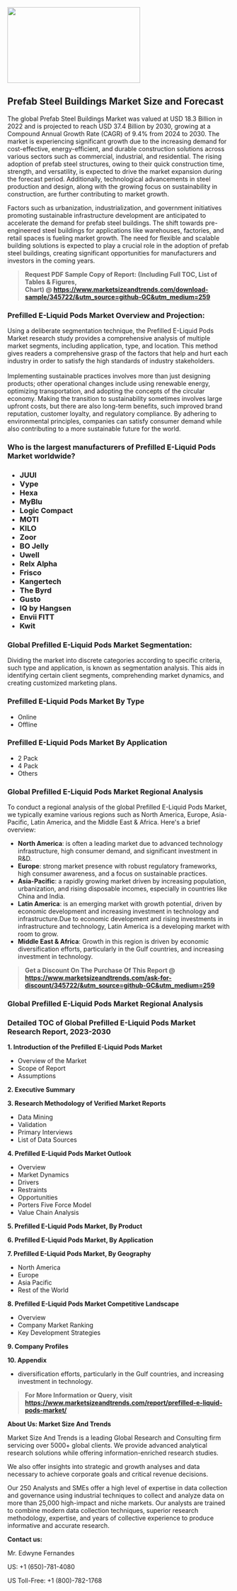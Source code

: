 <p><img class="alignnone size-medium wp-image-20088" src="https://ffe5etoiles.com/wp-content/uploads/2024/12/MST1-300x171.png" alt="" width="300" height="171" /></p><h2>Prefab Steel Buildings Market Size and Forecast</h2><p>The global Prefab Steel Buildings Market was valued at USD 18.3 Billion in 2022 and is projected to reach USD 37.4 Billion by 2030, growing at a Compound Annual Growth Rate (CAGR) of 9.4% from 2024 to 2030. The market is experiencing significant growth due to the increasing demand for cost-effective, energy-efficient, and durable construction solutions across various sectors such as commercial, industrial, and residential. The rising adoption of prefab steel structures, owing to their quick construction time, strength, and versatility, is expected to drive the market expansion during the forecast period. Additionally, technological advancements in steel production and design, along with the growing focus on sustainability in construction, are further contributing to market growth.</p><p>Factors such as urbanization, industrialization, and government initiatives promoting sustainable infrastructure development are anticipated to accelerate the demand for prefab steel buildings. The shift towards pre-engineered steel buildings for applications like warehouses, factories, and retail spaces is fueling market growth. The need for flexible and scalable building solutions is expected to play a crucial role in the adoption of prefab steel buildings, creating significant opportunities for manufacturers and investors in the coming years.</p></p><blockquote id="" class=""><strong>Request PDF Sample Copy of Report: (Including Full TOC, List of Tables &amp; Figures, Chart)&nbsp;@&nbsp;<strong><a href="https://www.marketsizeandtrends.com/download-sample/345722/&utm_source=github-GC&utm_medium=259" target="_blank">https://www.marketsizeandtrends.com/download-sample/345722/&utm_source=github-GC&utm_medium=259</a></strong></strong></blockquote><h3 id="" class="">Prefilled E-Liquid Pods Market&nbsp;Overview and Projection:</h3><p id="" class="">Using a deliberate segmentation technique, the Prefilled E-Liquid Pods Market research study provides a comprehensive analysis of multiple market segments, including application, type, and location. This method gives readers a comprehensive grasp of the factors that help and hurt each industry in order to satisfy the high standards of industry stakeholders. <br /> <br />Implementing sustainable practices involves more than just designing products; other operational changes include using renewable energy, optimizing transportation, and adopting the concepts of the circular economy. Making the transition to sustainability sometimes involves large upfront costs, but there are also long-term benefits, such improved brand reputation, customer loyalty, and regulatory compliance. By adhering to environmental principles, companies can satisfy consumer demand while also contributing to a more sustainable future for the world.</p><h3 id="" class="">Who is the largest manufacturers of&nbsp;Prefilled E-Liquid Pods Market worldwide?</h3><h3 class=""><p><ul><li>JUUI </li><li> Vype </li><li> Hexa </li><li> MyBlu </li><li> Logic Compact </li><li> MOTI </li><li> KILO </li><li> Zoor </li><li> BO Jelly </li><li> Uwell </li><li> Relx Alpha </li><li> Frisco </li><li> Kangertech </li><li> The Byrd </li><li> Gusto </li><li> IQ by Hangsen </li><li> Envii FITT </li><li> Kwit</li></ul></p></h3><h3 id="" class="">Global&nbsp;Prefilled E-Liquid Pods Market Segmentation:</h3><p id="" class="">Dividing the market into discrete categories according to specific criteria, such type and application, is known as segmentation analysis. This aids in identifying certain client segments, comprehending market dynamics, and creating customized marketing plans.</p><h3 id="" class="">Prefilled E-Liquid Pods Market&nbsp;By Type</h3><p><p><ul><li>Online</li><li> Offline</p></li></ul></p></p><h3 id="" class="">Prefilled E-Liquid Pods Market&nbsp;By Application</h3><p class=""><p><ul><li>2 Pack</li><li> 4 Pack</li><li> Others</li></ul></p></p><h3 id="" class="">Global Prefilled E-Liquid Pods Market Regional Analysis</h3><p id="" class="">To conduct a regional analysis of the global Prefilled E-Liquid Pods Market, we typically examine various regions such as North America, Europe, Asia-Pacific, Latin America, and the Middle East &amp; Africa. Here's a brief overview:</p><ul><li><strong>North America</strong>: is often a leading market due to advanced technology infrastructure, high consumer demand, and significant investment in R&amp;D.</li><li><strong>Europe</strong>: strong market presence with robust regulatory frameworks, high consumer awareness, and a focus on sustainable practices.</li><li><strong>Asia-Pacific</strong>: a rapidly growing market driven by increasing population, urbanization, and rising disposable incomes, especially in countries like China and India.</li><li><strong>Latin America</strong>: is an emerging market with growth potential, driven by economic development and increasing investment in technology and infrastructure.Due to economic development and rising investments in infrastructure and technology, Latin America is a developing market with room to grow.</li><li><strong>Middle East &amp; Africa</strong>: Growth in this region is driven by economic diversification efforts, particularly in the Gulf countries, and increasing investment in technology.</li></ul><blockquote id="" class=""><strong>Get a Discount On The Purchase Of This Report @ <strong><a href="https://www.marketsizeandtrends.com/ask-for-discount/345722/&utm_source=github-GC&utm_medium=259" target="_blank">https://www.marketsizeandtrends.com/ask-for-discount/345722/&utm_source=github-GC&utm_medium=259</a></strong></strong></blockquote><h3 id="" class="">Global Prefilled E-Liquid Pods Market Regional Analysis</h3><h3 id="" class="">Detailed TOC of Global Prefilled E-Liquid Pods Market Research Report, 2023-2030</h3><p id="" class=""><strong>1. Introduction of the Prefilled E-Liquid Pods Market</strong></p><ul><li>Overview of the Market</li><li>Scope of Report</li><li>Assumptions</li></ul><p id="" class=""><strong>2. Executive Summary</strong></p><p id="" class=""><strong>3. Research Methodology of Verified Market Reports</strong></p><ul><li>Data Mining</li><li>Validation</li><li>Primary Interviews</li><li>List of Data Sources</li></ul><p id="" class=""><strong>4. Prefilled E-Liquid Pods Market Outlook</strong></p><ul><li>Overview</li><li>Market Dynamics</li><li>Drivers</li><li>Restraints</li><li>Opportunities</li><li>Porters Five Force Model</li><li>Value Chain Analysis</li></ul><p id="" class=""><strong>5. Prefilled E-Liquid Pods Market, By Product</strong></p><p id="" class=""><strong>6. Prefilled E-Liquid Pods Market, By Application</strong></p><p id="" class=""><strong>7. Prefilled E-Liquid Pods Market, By Geography</strong></p><ul><li>North America</li><li>Europe</li><li>Asia Pacific</li><li>Rest of the World</li></ul><p id="" class=""><strong>8. Prefilled E-Liquid Pods Market Competitive Landscape</strong></p><ul><li>Overview</li><li>Company Market Ranking</li><li>Key Development Strategies</li></ul><p id="" class=""><strong>9. Company Profiles</strong></p><p id="" class=""><strong>10. Appendix</strong></p><ul><li>diversification efforts, particularly in the Gulf countries, and increasing investment in technology.</li></ul><blockquote id="" class=""><strong>For More Information or Query, visit <strong><strong><a href="https://www.marketsizeandtrends.com/report/prefilled-e-liquid-pods-market/" target="_blank">https://www.marketsizeandtrends.com/report/prefilled-e-liquid-pods-market/</a></strong></strong></strong></blockquote><p id="" class=""><strong>About Us: Market Size And Trends</strong></p><p id="" class="">Market Size And Trends is a leading Global Research and Consulting firm servicing over 5000+ global clients. We provide advanced analytical research solutions while offering information-enriched research studies.</p><p id="" class="">We also offer insights into strategic and growth analyses and data necessary to achieve corporate goals and critical revenue decisions.</p><p id="" class="">Our 250 Analysts and SMEs offer a high level of expertise in data collection and governance using industrial techniques to collect and analyze data on more than 25,000 high-impact and niche markets. Our analysts are trained to combine modern data collection techniques, superior research methodology, expertise, and years of collective experience to produce informative and accurate research.</p><p id="" class=""><strong>Contact us:</strong></p><p id="" class="">Mr. Edwyne Fernandes</p><p id="" class="">US: +1 (650)-781-4080</p><p id="" class="">US Toll-Free: +1 (800)-782-1768</p>
